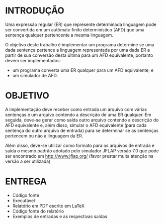 # INTRODUÇÃO
Uma expressão regular (ER) que represente determinada linguagem pode ser convertida em um autômato finito determinístico (AFD) que uma sentença qualquer pertencente a mesma linguagem.

O objetivo deste trabalho é implementar um programa determine se uma dada sentença pertence a linguagem representada por uma dada ER a partir de sua conversão
desta última para um AFD equivalente, portanto devem ser implementados:
    
  - um programa converta uma ER qualquer para um AFD equivalente; e
  - um simulador de AFD.

# OBJETIVO

A implementação deve receber como entrada um arquivo com várias sentenças e um arquivo contendo a descrição de uma ER qualquer.
Em seguida, deve-se gerar como saída outro arquivo contendo a
descrição do AFD equivalente e, além disso, simular o AFD equivalente (para cada sentença do outro arquivo de entrada) para se determinar se as sentenças pertencem ou não à linguagem da ER.

Além disso, deve-se utilizar como formato para os arquivos de entrada e saída o mesmo padrão adotado pelo simulador JFLAP versão 7.0 que pode ser encontrado em http://www.jflap.org/ (favor prestar muita
atenção na versão a ser utilizada)

# ENTREGA

  - Código fonte
  - Executável
  - Relatório em PDF escrito em LaTeX
  - Código fonte do relatório
  - Exemplos de entradas e as respectivas saídas
